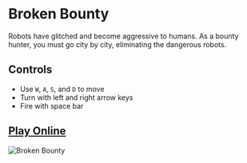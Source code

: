 # Broken Bounty

Robots have glitched and become aggressive to humans. As a bounty hunter, you must go city by city, eliminating the dangerous robots.

## Controls
- Use `W`, `A`, `S`, and `D` to move
- Turn with left and right arrow keys
- Fire with space bar

## [Play Online](https://costava.github.io/broken-bounty/dist/)

![Broken Bounty](http://i.imgur.com/Mf31Sa5.png)
